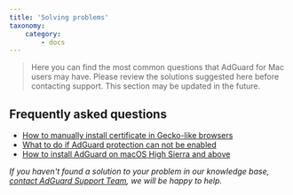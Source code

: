 ```yaml
---
title: 'Solving problems'
taxonomy:
    category:
        - docs
---
```


>Here you can find the most common questions that AdGuard for Mac users may have. Please review the solutions suggested here before contacting support. 
>This section may be updated in the future. 

## Frequently asked questions
 * [How to manually install certificate in Gecko-like browsers](https://kb.adguard.com/en/macos/solving-problems/install-cert)
 * [What to do if AdGuard protection can not be enabled](https://kb.adguard.com/en/macos/solving-problems/protection-cannot-be-enabled)
 * [How to install AdGuard on macOS High Sierra and above](https://kb.adguard.com/en/macos/solving-problems/high-sierra-compatibility)

*If you haven't found a solution to your problem in our knowledge base, [сontact AdGuard Support Team](http://kb.adguard.com/en/technical-support), we will be happy to help.*



